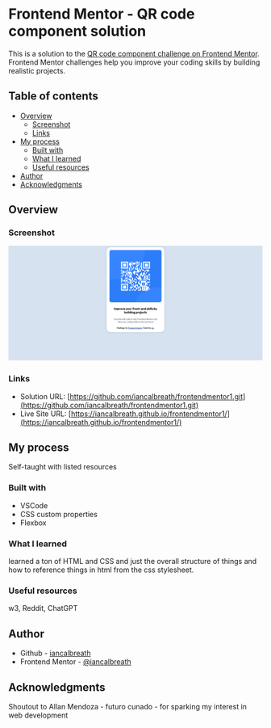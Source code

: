 # Frontend Mentor - QR code component solution

This is a solution to the [QR code component challenge on Frontend Mentor](https://www.frontendmentor.io/challenges/qr-code-component-iux_sIO_H). Frontend Mentor challenges help you improve your coding skills by building realistic projects. 

## Table of contents

- [Overview](#overview)
  - [Screenshot](#screenshot)
  - [Links](#links)
- [My process](#my-process)
  - [Built with](#built-with)
  - [What I learned](#what-i-learned)
  - [Useful resources](#useful-resources)
- [Author](#author)
- [Acknowledgments](#acknowledgments)

## Overview

### Screenshot

![woohoo](./images/projectcomplete.png)



### Links

- Solution URL: [https://github.com/iancalbreath/frontendmentor1.git](https://github.com/iancalbreath/frontendmentor1.git)
- Live Site URL: [https://iancalbreath.github.io/frontendmentor1/](https://iancalbreath.github.io/frontendmentor1/)

## My process

Self-taught with listed resources

### Built with

- VSCode
- CSS custom properties
- Flexbox


### What I learned

learned a ton of HTML and CSS and just the overall structure of things and how to reference things in html from the css stylesheet.


### Useful resources

w3, Reddit, ChatGPT

## Author

- Github - [iancalbreath](https://github.com/iancalbreath)
- Frontend Mentor - [@iancalbreath](https://www.frontendmentor.io/profile/iancalbreath)

## Acknowledgments

Shoutout to Allan Mendoza - futuro cunado - for sparking my interest in web development
